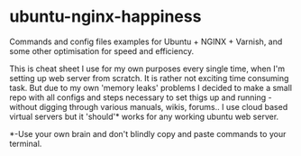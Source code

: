 ubuntu-nginx-happiness
======================

Commands and config files examples for Ubuntu + NGINX + Varnish,
and some other optimisation for speed and efficiency.

This is cheat sheet I use for my own purposes every single time, when I'm setting up web server from scratch. It is rather not exciting time consuming task. But due to my own 'memory leaks' problems I decided to make a small repo with all configs and steps necessary to set thigs up and running - without digging through various manuals, wikis, forums..
I use cloud based virtual servers but it 'should'* works for any working ubuntu web server.

*-Use your own brain and don't blindly copy and paste commands to your terminal.